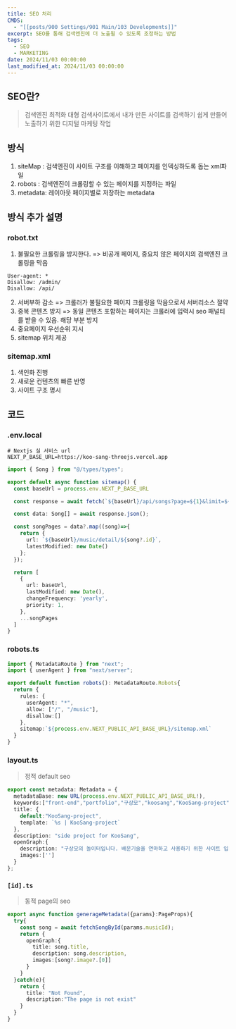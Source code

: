 ```yaml
---
title: SEO 처리
CMDS:
  - "[[posts/900 Settings/901 Main/103 Developments]]"
excerpt: SEO를 통해 검색엔진에 더 노출될 수 있도록 조정하는 방법
tags:
  - SEO
  - MARKETING
date: 2024/11/03 00:00:00
last_modified_at: 2024/11/03 00:00:00
---
```

## SEO란?
> 검색엔진 최적화
> 대형 검색사이트에서 내가 만든 사이트를 검색하기 쉽게 만들어 노출하기 위한 디지털 마케팅 작업

## 방식
1. siteMap : 검색엔진이 사이트 구조를 이해하고 페이지를 인덱싱하도록 돕는 xml파일
2. robots : 검색엔진이 크롤링할 수 있는 페이지를 지정하는 파일
3. metadata: 레이아웃 페이지별로 저장하는 metadata

## 방식 추가 설명

### robot.txt
1. 불필요한 크롤링을 방지한다.
=> 비공개 페이지, 중요치 않은 페이지의 검색엔진 크롤링을 막음
```
User-agent: *
Disallow: /admin/
Disallow: /api/
```

2. 서버부하 감소
=> 크롤러가 불필요한 페이지 크롤링을 막음으로서 서버리소스 절약
3. 중복 콘텐츠 방지
=> 동일 콘텐츠 포함하는 페이지는 크롤러에 입력시 seo 패널티를 받을 수 있음. 해당 부분 방지
4. 중요페이지 우선순위 지시
5. sitemap 위치 제공

### sitemap.xml
1. 색인화 진행
2. 새로운 컨텐츠의 빠른 반영
3. 사이트 구조 명시

## 코드

### .env.local
```
# Nextjs 실 서비스 url
NEXT_P_BASE_URL=https://koo-sang-threejs.vercel.app
```

```ts
import { Song } from "@/types/types";

export default async function sitemap() {
  const baseUrl = process.env.NEXT_P_BASE_URL

  const response = await fetch(`${baseUrl}/api/songs?page=${1}&limit=${10000}`);

  const data: Song[] = await response.json();

  const songPages = data?.map((song)=>{
    return {
      url: `${baseUrl}/music/detail/${song?.id}`,
      latestModified: new Date()
    };
  });

  return [
    {
      url: baseUrl,
      lastModified: new Date(),
      changeFrequency: 'yearly',
      priority: 1,
    },
    ...songPages
  ]
}
```


### robots.ts
```ts
import { MetadataRoute } from "next";
import { userAgent } from "next/server";

export default function robots(): MetadataRoute.Robots{
  return {
    rules: {
      userAgent: "*",
      allow: ["/", "/music"],
      disallow:[]
    },
    sitemap:`${process.env.NEXT_PUBLIC_API_BASE_URL}/sitemap.xml`
  }
}
```

### layout.ts
> 정적 default seo
```ts
export const metadata: Metadata = {
  metadataBase: new URL(process.env.NEXT_PUBLIC_API_BASE_URL!),
  keywords:["front-end","portfolio","구상모","koosang","KooSang-project"],
  title: {
    default:"KooSang-project",
    template: `%s | KooSang-project`
  },
  description: "side project for KooSang",
  openGraph:{
    description: "구상모의 놀이터입니다. 배운기술을 연마하고 사용하기 위한 사이트 입니다.",
    images:['']
  }
};
```

### `[id].ts`
> 동적 page의 seo
```ts
export async function generageMetadata({params}:PageProps){
  try{
    const song = await fetchSongById(params.musicId);
    return {
      openGraph:{
        title: song.title,
        description: song.description,
        images:[song?.image?.[0]]
      }
    }
  }catch(e){
    return {
      title: "Not Found",
      description:"The page is not exist"
    }
  }
}
```

